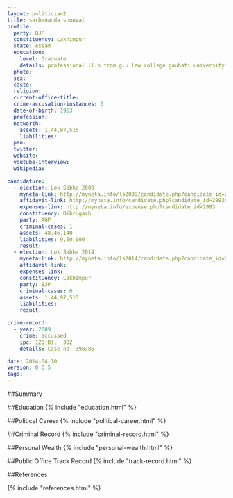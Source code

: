 ```yaml
---
layout: politician2
title: sarbananda sonowal
profile: 
  party: BJP
  constituency: Lakhimpur
  state: Assam
  education: 
    level: Graduate
    details: professional ll.b from g.u law college gauhati university  guwahati  in 1996  bcj from gauhati university   gauhati  in 1996
  photo: 
  sex: 
  caste: 
  religion: 
  current-office-title: 
  crime-accusation-instances: 0
  date-of-birth: 1963
  profession: 
  networth: 
    assets: 1,44,97,515
    liabilities: 
  pan: 
  twitter: 
  website: 
  youtube-interview: 
  wikipedia: 

candidature: 
  - election: Lok Sabha 2009
    myneta-link: http://myneta.info/ls2009/candidate.php?candidate_id=2993
    affidavit-link: http://myneta.info/candidate.php?candidate_id=2993&scan=original
    expenses-link: http://myneta.info/expense.php?candidate_id=2993
    constituency: Dibrugarh 
    party: AGP
    criminal-cases: 1
    assets: 48,46,140
    liabilities: 9,50,000
    result:  
  - election: Lok Sabha 2014
    myneta-link: http://myneta.info/ls2014/candidate.php?candidate_id=517
    affidavit-link: 
    expenses-link: 
    constituency: Lakhimpur 
    party: BJP
    criminal-cases: 0
    assets: 1,44,97,515
    liabilities: 
    result:  

crime-record: 
  - year: 2009
    crime: accussed
    ipc: 120(B),  302
    details: Case no. 398/86 

date: 2014-04-10
version: 0.0.5
tags: 
---
```


##Summary


##Education
{% include "education.html" %}


##Political Career
{% include "political-career.html" %}


##Criminal Record
{% include "criminal-record.html" %}


##Personal Wealth
{% include "personal-wealth.html" %}


##Public Office Track Record
{% include "track-record.html" %}


##References


{% include "references.html" %}
